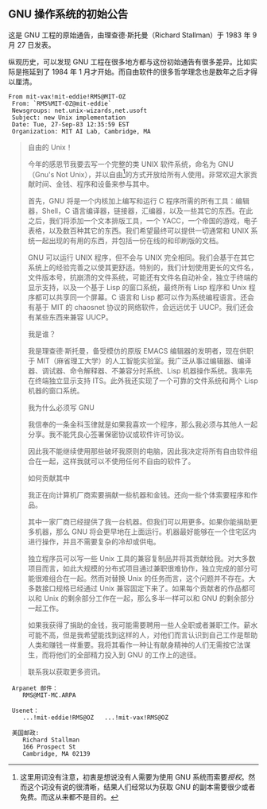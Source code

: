 ## GNU 操作系统的初始公告

这是 GNU 工程的原始通告，由理查德·斯托曼（Richard Stallman）于 1983 年 9 月 27 日发表。

纵观历史，可以发现 GNU 工程在很多地方都与这份初始通告有很多差异。比如实际是拖延到了 1984 年 1 月才开始。而自由软件的很多哲学理念也是数年之后才得以厘清。

```
From mit-vax!mit-eddie!RMS@MIT-OZ
 From: `RMS%MIT-OZ@mit-eddie`
 Newsgroups: net.unix-wizards,net.usoft
 Subject: new Unix implementation
 Date: Tue, 27-Sep-83 12:35:59 EST
 Organization: MIT AI Lab, Cambridge, MA
```

> 自由的 Unix！
> 
> 今年的感恩节我要去写一个完整的类 UNIX 软件系统，命名为 GNU （Gnu's Not Unix），并以自由[^init-1]的方式开放给所有人使用。非常欢迎大家贡献时间、金钱、程序和设备来参与其中。
> 
> 首先，GNU 将是一个内核加上编写和运行 C 程序所需的所有工具：编辑器，Shell，C 语言编译器，链接器，汇编器，以及一些其它的东西。在此之后，我们将添加一个文本排版工具，一个 YACC，一个帝国的游戏，电子表格，以及数百种其它的东西。我们希望最终可以提供一切通常和 UNIX 系统一起出现的有用的东西，并包括一份在线的和印刷版的文档。
> 
> GNU 可以运行 UNIX 程序，但不会与 UNIX 完全相同。我们会基于在其它系统上的经验完善之以使其更舒适。特别的，我们计划使用更长的文件名，文件版本号，抗崩溃的文件系统，可能还有文件名自动补全，独立于终端的显示支持，以及一个基于 Lisp 的窗口系统，最终所有 Lisp 程序和 Unix 程序都可以共享同一个屏幕。C 语言和 Lisp 都可以作为系统编程语言。还会有基于 MIT 的 chaosnet 协议的网络软件，会远远优于 UUCP。我们还会有某些东西来兼容 UUCP。
> 
> 我是谁？
> 
> 我是理查德·斯托曼，备受模仿的原版 EMACS 编辑器的发明者，现在供职于 MIT（麻省理工大学）的人工智能实验室。我广泛从事过编辑器、编译器、调试器、命令解释器、不兼容分时系统、Lisp 机器操作系统。我率先在终端独立显示支持 ITS。此外我还实现了一个可靠的文件系统和两个 Lisp 机器的窗口系统。
> 
> 我为什么必须写 GNU
> 
> 我信奉的一条金科玉律就是如果我喜欢一个程序，那么我必须与其他人一起分享。我不能凭良心签署保密协议或软件许可协议。
> 
> 因此我不能继续使用那些破坏我原则的电脑，因此我决定将所有自由软件组合在一起，这样我就可以不使用任何不自由的软件了。
> 
> 如何贡献其中
> 
> 我正在向计算机厂商索要捐献一些机器和金钱。还向一些个体索要程序和作品。
> 
> 其中一家厂商已经提供了我一台机器。但我们可以用更多。如果你能捐助更多机器，那么 GNU 将会更早地在上面运行。机器最好能够在一个住宅区内进行操作，并且不需要复杂的冷却或供电。
> 
> 独立程序员可以写一些 Unix 工具的兼容复制品并将其贡献给我。对大多数项目而言，如此大规模的分布式项目通过兼职很难协作，独立完成的部分可能很难组合在一起。然而对替换 Unix 的任务而言，这个问题并不存在。大多数接口规格已经通过 Unix 兼容固定下来了。如果每个贡献者的作品都可以和 Unix 的剩余部分工作在一起，那么多半一样可以和 GNU 的剩余部分一起工作。
> 
> 如果我获得了捐助的金钱，我可能需要聘用一些人全职或者兼职工作。薪水可能不高，但是我希望能找到这样的人，对他们而言认识到自己工作是帮助人类和赚钱一样重要。我将其看作一种让有献身精神的人们无需按它法谋生，而将他们的全部精力投入到 GNU 的工作上的途径。
> 
> 联系我以获取更多资讯。

```
 Arpanet 邮件：
    RMS@MIT-MC.ARPA
 
 Usenet：
    ...!mit-eddie!RMS@OZ   ...!mit-vax!RMS@OZ
 
 美国邮政:
    Richard Stallman
    166 Prospect St
    Cambridge, MA 02139
```


[^init-1]:这里用词没有注意，初衷是想说没有人需要为使用 GNU 系统而索要*授权*。然而这个词没有说的很清晰，结果人们经常以为获取 GNU 的副本需要很少或者免费。而这从来都不是目的。

